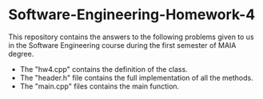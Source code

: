 # Software-Engineering-Homework-4


This repository contains the answers to the following problems given to us in the Software Engineering course during the first semester of MAIA degree.

- The "hw4.cpp" contains the definition of the class.
- The "header.h" file contains the full implementation of all the methods.
- The "main.cpp" files contains the main function.
